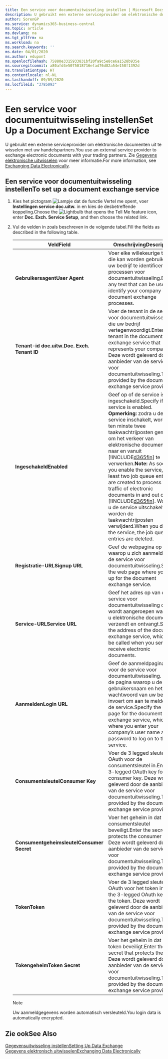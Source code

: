 ```yaml
---
title: Een service voor documentuitwisseling instellen | Microsoft Docs
description: U gebruikt een externe serviceprovider om elektronische documenten uit te wisselen met uw handelspartners.
author: SorenGP
ms.service: dynamics365-business-central
ms.topic: article
ms.devlang: na
ms.tgt_pltfrm: na
ms.workload: na
ms.search.keywords: ''
ms.date: 04/01/2020
ms.author: edupont
ms.openlocfilehash: 75880e3315933831bf20fa9c5e8ce6a1528b935e
ms.sourcegitcommit: a80afd4e5075018716efad76d82a54e158f1392d
ms.translationtype: HT
ms.contentlocale: nl-NL
ms.lasthandoff: 09/09/2020
ms.locfileid: "3785093"
---
```

# <a name="set-up-a-document-exchange-service"></a><span data-ttu-id="b41a7-103">Een service voor documentuitwisseling instellen</span><span class="sxs-lookup"><span data-stu-id="b41a7-103">Set Up a Document Exchange Service</span></span>
<span data-ttu-id="b41a7-104">U gebruikt een externe serviceprovider om elektronische documenten uit te wisselen met uw handelspartners.</span><span class="sxs-lookup"><span data-stu-id="b41a7-104">You use an external service provider to exchange electronic documents with your trading partners.</span></span> <span data-ttu-id="b41a7-105">Zie [Gegevens elektronische uitwisselen](across-data-exchange.md) voor meer informatie.</span><span class="sxs-lookup"><span data-stu-id="b41a7-105">For more information, see [Exchanging Data Electronically](across-data-exchange.md).</span></span>  

## <a name="to-set-up-a-document-exchange-service"></a><span data-ttu-id="b41a7-106">Een service voor documentuitwisseling instellen</span><span class="sxs-lookup"><span data-stu-id="b41a7-106">To set up a document exchange service</span></span>  
1. <span data-ttu-id="b41a7-107">Kies het pictogram ![Lampje dat de functie Vertel me opent](media/ui-search/search_small.png "Vertel me wat u wilt doen"), voer **Instellingen service doc.uitw.** in en kies de desbetreffende koppeling.</span><span class="sxs-lookup"><span data-stu-id="b41a7-107">Choose the ![Lightbulb that opens the Tell Me feature](media/ui-search/search_small.png "Tell me what you want to do") icon, enter **Doc. Exch. Service Setup**, and then choose the related link.</span></span>  
2. <span data-ttu-id="b41a7-108">Vul de velden in zoals beschreven in de volgende tabel.</span><span class="sxs-lookup"><span data-stu-id="b41a7-108">Fill the fields as described in the following table.</span></span>  

    |<span data-ttu-id="b41a7-109">Veld</span><span class="sxs-lookup"><span data-stu-id="b41a7-109">Field</span></span>|<span data-ttu-id="b41a7-110">Omschrijving</span><span class="sxs-lookup"><span data-stu-id="b41a7-110">Description</span></span>|  
    |---------------------------------|---------------------------------------|  
    |<span data-ttu-id="b41a7-111">**Gebruikersagent**</span><span class="sxs-lookup"><span data-stu-id="b41a7-111">**User Agent**</span></span>|<span data-ttu-id="b41a7-112">Voer elke willekeurige tekst in die kan worden gebruikt om uw bedrijf te identificeren in processen voor documentuitwisseling.</span><span class="sxs-lookup"><span data-stu-id="b41a7-112">Enter any text that can be used to identify your company in document exchange processes.</span></span>|  
    |<span data-ttu-id="b41a7-113">**Tenant-id doc.uitw.**</span><span class="sxs-lookup"><span data-stu-id="b41a7-113">**Doc. Exch. Tenant ID**</span></span>|<span data-ttu-id="b41a7-114">Voer de tenant in de service voor documentuitwisseling in die uw bedrijf vertegenwoordigt.</span><span class="sxs-lookup"><span data-stu-id="b41a7-114">Enter the tenant in the document exchange service that represents your company.</span></span> <span data-ttu-id="b41a7-115">Deze wordt geleverd door de aanbieder van de service voor documentuitwisseling.</span><span class="sxs-lookup"><span data-stu-id="b41a7-115">This is provided by the document exchange service provider.</span></span>|  
    |<span data-ttu-id="b41a7-116">**Ingeschakeld**</span><span class="sxs-lookup"><span data-stu-id="b41a7-116">**Enabled**</span></span>|<span data-ttu-id="b41a7-117">Geef op of de service is ingeschakeld.</span><span class="sxs-lookup"><span data-stu-id="b41a7-117">Specify if the service is enabled.</span></span> <span data-ttu-id="b41a7-118">**Opmerking:** zodra u de service inschakelt, worden ten minste twee taakwachtrijposten gemaakt om het verkeer van elektronische documenten naar en vanuit [!INCLUDE[d365fin](includes/d365fin_md.md)] te verwerken.</span><span class="sxs-lookup"><span data-stu-id="b41a7-118">**Note:**  As soon as you enable the service, at least two job queue entries are created to process the traffic of electronic documents in and out of [!INCLUDE[d365fin](includes/d365fin_md.md)].</span></span> <span data-ttu-id="b41a7-119">Wanneer u de service uitschakelt, worden de taakwachtrijposten verwijderd.</span><span class="sxs-lookup"><span data-stu-id="b41a7-119">When you disable the service, the job queue entries are deleted.</span></span>|  
    |<span data-ttu-id="b41a7-120">**Registratie-URL**</span><span class="sxs-lookup"><span data-stu-id="b41a7-120">**Signup URL**</span></span>|<span data-ttu-id="b41a7-121">Geef de webpagina op waarop u zich aanmeldt voor de service voor documentuitwisseling.</span><span class="sxs-lookup"><span data-stu-id="b41a7-121">Specify the web page where you sign up for the document exchange service.</span></span>|  
    |<span data-ttu-id="b41a7-122">**Service-URL**</span><span class="sxs-lookup"><span data-stu-id="b41a7-122">**Service URL**</span></span>|<span data-ttu-id="b41a7-123">Geef het adres op van de service voor documentuitwisseling die wordt aangeroepen wanneer u elektronische documenten verzendt en ontvangt.</span><span class="sxs-lookup"><span data-stu-id="b41a7-123">Specify the address of the document exchange service, which will be called when you send and receive electronic documents.</span></span>|  
    |<span data-ttu-id="b41a7-124">**Aanmelden**</span><span class="sxs-lookup"><span data-stu-id="b41a7-124">**Login URL**</span></span>|<span data-ttu-id="b41a7-125">Geef de aanmeldpagina op voor de service voor documentuitwisseling. Dit is de pagina waarop u de gebruikersnaam en het wachtwoord van uw bedrijf invoert om aan te melden bij de service.</span><span class="sxs-lookup"><span data-stu-id="b41a7-125">Specify the logon page for the document exchange service, which is where you enter your company’s user name and password to log on to the service.</span></span>|  
    |<span data-ttu-id="b41a7-126">**Consumentsleutel**</span><span class="sxs-lookup"><span data-stu-id="b41a7-126">**Consumer Key**</span></span>|<span data-ttu-id="b41a7-127">Voer de 3 legged sleutel voor OAuth voor de consumentsleutel in.</span><span class="sxs-lookup"><span data-stu-id="b41a7-127">Enter the 3-legged OAuth key for the consumer key.</span></span> <span data-ttu-id="b41a7-128">Deze wordt geleverd door de aanbieder van de service voor documentuitwisseling.</span><span class="sxs-lookup"><span data-stu-id="b41a7-128">This is provided by the document exchange service provider.</span></span>|  
    |<span data-ttu-id="b41a7-129">**Consumentgeheimsleutel**</span><span class="sxs-lookup"><span data-stu-id="b41a7-129">**Consumer Secret**</span></span>|<span data-ttu-id="b41a7-130">Voer het geheim in dat de consumentsleutel beveiligt.</span><span class="sxs-lookup"><span data-stu-id="b41a7-130">Enter the secret that protects the consumer key.</span></span> <span data-ttu-id="b41a7-131">Deze wordt geleverd door de aanbieder van de service voor documentuitwisseling.</span><span class="sxs-lookup"><span data-stu-id="b41a7-131">This is provided by the document exchange service provider.</span></span>|  
    |<span data-ttu-id="b41a7-132">**Token**</span><span class="sxs-lookup"><span data-stu-id="b41a7-132">**Token**</span></span>|<span data-ttu-id="b41a7-133">Voer de 3 legged sleutel voor OAuth voor het token in.</span><span class="sxs-lookup"><span data-stu-id="b41a7-133">Enter the 3-legged OAuth key for the token.</span></span> <span data-ttu-id="b41a7-134">Deze wordt geleverd door de aanbieder van de service voor documentuitwisseling.</span><span class="sxs-lookup"><span data-stu-id="b41a7-134">This is provided by the document exchange service provider.</span></span>|  
    |<span data-ttu-id="b41a7-135">**Tokengeheim**</span><span class="sxs-lookup"><span data-stu-id="b41a7-135">**Token Secret**</span></span>|<span data-ttu-id="b41a7-136">Voer het geheim in dat het token beveiligt.</span><span class="sxs-lookup"><span data-stu-id="b41a7-136">Enter the secret that protects the token.</span></span> <span data-ttu-id="b41a7-137">Deze wordt geleverd door de aanbieder van de service voor documentuitwisseling.</span><span class="sxs-lookup"><span data-stu-id="b41a7-137">This is provided by the document exchange service provider.</span></span>|  

    > [!NOTE]  
    > <span data-ttu-id="b41a7-138">Uw aanmeldgegevens worden automatisch versleuteld.</span><span class="sxs-lookup"><span data-stu-id="b41a7-138">You login data is automatically encrypted.</span></span>

## <a name="see-also"></a><span data-ttu-id="b41a7-139">Zie ook</span><span class="sxs-lookup"><span data-stu-id="b41a7-139">See Also</span></span>  
[<span data-ttu-id="b41a7-140">Gegevensuitwisseling instellen</span><span class="sxs-lookup"><span data-stu-id="b41a7-140">Setting Up Data Exchange</span></span>](across-set-up-data-exchange.md)  
[<span data-ttu-id="b41a7-141">Gegevens elektronisch uitwisselen</span><span class="sxs-lookup"><span data-stu-id="b41a7-141">Exchanging Data Electronically</span></span>](across-data-exchange.md)
